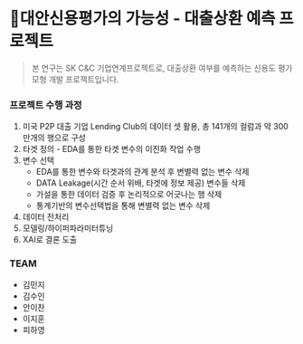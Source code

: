 # 💸대안신용평가의 가능성 - 대출상환 예측 프로젝트
> 본 연구는 SK C&C 기업연계프로젝트로, 대출상환 여부를 예측하는 신용도 평가모형 개발 프로젝트입니다.
> 
### 프로젝트 수행 과정
1. 미국 P2P 대출 기업 Lending Club의 데이터 셋 활용, 총 141개의 컬럼과 약 300만개의 행으로 구성
2. 타겟 정의 - EDA를 통한 타겟 변수의 이진화 작업 수행
3. 변수 선택
   - EDA를 통한 변수와 타겟과의 관계 분석 후 변별력 없는 변수 삭제
   - DATA Leakage(시간 순서 위배, 타겟에 정보 제공) 변수들 삭제
   - 가설을 통한 데이터 검증 후 논리적으로 어긋나는 행 삭제
   - 통계기반의 변수선택법을 통해 변별력 없는 변수 삭제
4. 데이터 전처리
5. 모델링/하이퍼파라미터튜닝
6. XAI로 결론 도출

### TEAM
- 김민지
- 김수인
- 안이찬
- 이지훈
- 피하영
